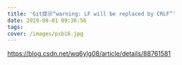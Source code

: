 ```yaml
---
title: 'Git提示“warning: LF will be replaced by CRLF”'
date: 2019-08-01 09:36:56
tags:
cover: /images/psb16.jpg
---
```

https://blog.csdn.net/wq6ylg08/article/details/88761581